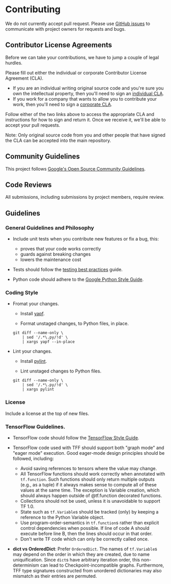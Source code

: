 # Contributing

We do not currently accept pull request. Please use
[GitHub issues](https://github.com/google-research/federated/issues) to
communicate with project owners for requests and bugs.

## Contributor License Agreements

Before we can take your contributions, we have to jump a couple of legal
hurdles.

Please fill out either the individual or corporate Contributor License Agreement
(CLA).

*   If you are an individual writing original source code and you're sure you
    own the intellectual property, then you'll need to sign an
    [individual CLA](http://code.google.com/legal/individual-cla-v1.0.html).
*   If you work for a company that wants to allow you to contribute your work,
    then you'll need to sign a
    [corporate CLA](http://code.google.com/legal/corporate-cla-v1.0.html).

Follow either of the two links above to access the appropriate CLA and
instructions for how to sign and return it. Once we receive it, we'll be able to
accept your pull requests.

Note: Only original source code from you and other people that have signed the
CLA can be accepted into the main repository.

## Community Guidelines

This project follows
[Google's Open Source Community Guidelines](https://opensource.google.com/conduct/).

## Code Reviews

All submissions, including submissions by project members, require review.

## Guidelines

### General Guidelines and Philosophy

*   Include unit tests when you contribute new features or fix a bug, this:

    *   proves that your code works correctly
    *   guards against breaking changes
    *   lowers the maintenance cost

*   Tests should follow the
    [testing best practices](https://www.tensorflow.org/community/contribute/tests)
    guide.

*   Python code should adhere to the
    [Google Python Style Guide](http://google.github.io/styleguide/pyguide.html).

### Coding Style

*   Fromat your changes.

    *   Install [yapf](https://pypi.org/project/yapf/).

    *   Format unstaged changes, to Python files, in place.

    ```shell
    git diff --name-only \
        | sed '/.*\.py/!d' \
        | xargs yapf --in-place
    ```

*   Lint your changes.

    *   Install [pylint](https://pypi.org/project/pylint/).

    *   Lint unstaged changes to Python files.

    ```shell
    git diff --name-only \
        | sed '/.*\.py/!d' \
        | xargs pylint
    ```

### License

Include a license at the top of new files.

### TensorFlow Guidelines.

*   TensorFlow code should follow the
    [TensorFlow Style Guide](https://www.tensorflow.org/community/contribute/code_style).

*   TensorFlow code used with TFF should support both "graph mode" and "eager
    mode" execution. Good eager-mode design principles should be followed,
    including:

    *   Avoid saving references to tensors where the value may change.
    *   All TensorFlow functions should work correctly when annotated with
        `tf.function`. Such functions should only return multiple outputs (e.g.,
        as a tuple) if it always makes sense to compute all of these values at
        the same time. The exception is Variable creation, which should always
        happen outside of @tf.function decorated functions.
    *   Collections should not be used, unless it is unavoidable to support TF
        1.0.
    *   State such as `tf.Variable`s should be tracked (only) by keeping a
        reference to the Python Variable object.
    *   Use program-order-semantics in `tf.function`s rather than explicit
        control dependencies when possible. If line of code A should execute
        before line B, then the lines should occur in that order.
    *   Don't write TF code which can only be correctly called once.

*   **dict vs OrderedDict**: Prefer `OrderedDict`. The names of `tf.Variable`s
    may depend on the order in which they are created, due to name
    uniquification. Since `dict`s have arbitrary iteration order, this
    non-determinism can lead to Checkpoint-incompatible graphs. Furthermore, TFF
    type signatures constructed from unordered dictionaries may also mismatch as
    their entries are permuted.
